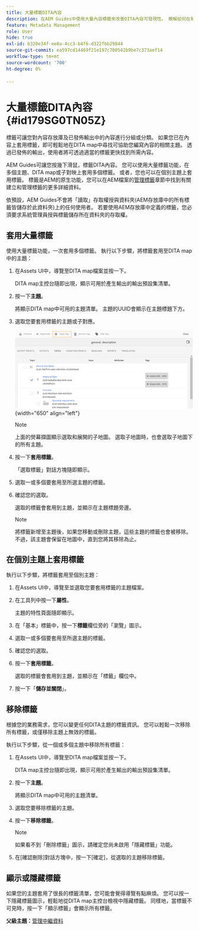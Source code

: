 ```yaml
---
title: 大量標籤DITA內容
description: 在AEM Guides中使用大量內容標籤來改善DITA內容可發現性。 瞭解如何在單一或多個主題上套用、移除、顯示或隱藏大量標籤。
feature: Metadata Management
role: User
hide: true
exl-id: b320e34f-ee0a-4cc3-b4f6-d322fbb29844
source-git-commit: ea597cd14469f21e197c700542b9be7c373aef14
workflow-type: tm+mt
source-wordcount: '700'
ht-degree: 0%

---
```


# 大量標籤DITA內容 {#id179SG0TN05Z}

標籤可讓您對內容存放庫及已發佈輸出中的內容進行分組或分類。 如果您已在內容上套用標籤，即可輕鬆地在DITA map中尋找可協助您編寫內容的相關主題。 透過已發佈的輸出，使用者將可透過適當的標籤更快找到所需內容。

AEM Guides可讓您按幾下滑鼠，標籤DITA內容。 您可以使用大量標籤功能，在多個主題、DITA map或子對映上套用多個標籤。 或者，您也可以在個別主題上套用標籤。 標籤是AEM的原生功能，您可以在AEM檔案的[管理標籤](https://experienceleague.adobe.com/docs/experience-manager-cloud-service/sites/authoring/features/tags.html?lang=zh-Hant)章節中找到有關建立和管理標籤的更多詳細資料。

依預設，AEM Guides不會將「讀取」存取權授與資料夾(AEM存放庫中的所有標籤皆儲存於此資料夾)上的任何使用者。 若要使用AEM存放庫中定義的標籤，您必須要求系統管理員授與標籤儲存所在資料夾的存取權。

## 套用大量標籤

使用大量標籤功能，一次套用多個標籤。 執行以下步驟，將標籤套用至DITA map中的主題：

1. 在Assets UI中，導覽至DITA map檔案並按一下。

   DITA map主控台隨即出現，顯示可用於產生輸出的輸出預設集清單。

1. 按一下&#x200B;**主題**。

   將顯示DITA map中可用的主題清單。 主題的UUID會顯示在主題標題下方。

1. 選取您要套用標籤的主題或子對應。

   ![](images/apply-tags-uuid.png){width="650" align="left"}


   >[!NOTE]
   >
   > 上面的熒幕擷圖顯示選取和展開的子地圖。 選取子地圖時，也會選取子地圖下的所有主題。

1. 按一下&#x200B;**套用標籤**。

   「選取標籤」對話方塊隨即顯示。

1. 選取一或多個要套用至所選主題的標籤。

1. 確認您的選取。

   選取的標籤會套用到主題，並顯示在主題標題旁邊。

   >[!NOTE]
   >
   > 將標籤新增至主題後，如果您移動或刪除主題，這些主題的標籤也會被移除。 不過，該主題會保留在地圖中，直到您將其移除為止。


## 在個別主題上套用標籤

執行以下步驟，將標籤套用至個別主題：

1. 在Assets UI中，導覽至並選取您要套用標籤的主題檔案。

1. 在工具列中按一下&#x200B;**屬性**。

   主題的特性頁面隨即顯示。

1. 在「基本」標籤中，按一下&#x200B;**標籤**&#x200B;欄位旁的「瀏覽」圖示。

1. 選取一或多個要套用至所選主題的標籤。

1. 確認您的選取。

1. 按一下&#x200B;**套用標籤**。

   選取的標籤會套用到主題，並顯示在「標籤」欄位中。

1. 按一下「**儲存並關閉**」。


## 移除標籤

根據您的業務需求，您可以變更任何DITA主題的標籤資訊。 您可以輕鬆一次移除所有標籤，或僅移除主題上無效的標籤。

執行以下步驟，從一個或多個主題中移除所有標籤：

1. 在Assets UI中，導覽至DITA map檔案並按一下。

   DITA map主控台隨即出現，顯示可用於產生輸出的輸出預設集清單。

1. 按一下&#x200B;**主題**。

   將顯示DITA map中可用的主題清單。

1. 選取您要移除標籤的主題。

1. 按一下&#x200B;**移除標籤**。

   >[!NOTE]
   >
   > 如果看不到「刪除標籤」圖示，請確定您尚未啟用「隱藏標籤」功能。

1. 在[確認刪除]對話方塊中，按一下[確定]，從選取的主題移除標籤。**&#x200B;**


## 顯示或隱藏標籤

如果您的主題套用了很長的標籤清單，您可能會覺得導覽有點麻煩。 您可以按一下隱藏標籤圖示，輕鬆地從DITA map主控台檢視中隱藏標籤。 同樣地，當標籤不可見時，按一下「顯示標籤」會顯示所有標籤。

**父級主題：**&#x200B;[&#x200B;管理中繼資料](manage-metadata.md)
